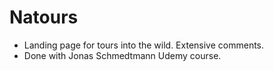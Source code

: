 # Natours
* Landing page for tours into the wild. Extensive comments.
* Done with Jonas Schmedtmann Udemy course. 
